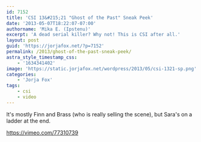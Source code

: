 ```yaml
---
id: 7152
title: 'CSI 13&#215;21 "Ghost of the Past" Sneak Peek'
date: '2013-05-07T18:22:07-07:00'
authorname: 'Mika E. (Ipstenu)'
excerpt: 'A dead serial killer? Why not! This is CSI after all.'
layout: post
guid: 'https://jorjafox.net/?p=7152'
permalink: /2013/ghost-of-the-past-sneak-peek/
astra_style_timestamp_css:
    - '1634341402'
image: 'https://static.jorjafox.net/wordpress/2013/05/csi-1321-sp.png'
categories:
    - 'Jorja Fox'
tags:
    - csi
    - video
---
```


It's mostly Finn and Brass (who is really selling the scene), but Sara's on a ladder at the end.

https://vimeo.com/77310739
